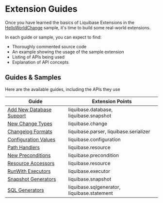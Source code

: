 # Extension Guides

Once you have learned the basics of Liquibase Extensions in the [HelloWorldChange](../your-first-extension.md)
sample,
it's time to build some real-world extensions.

In each guide or sample, you can expect to find:

- Thoroughly commented source code
- An example showing the usage of the sample extension
- Listing of APIs being used
- Explanation of API concepts

## Guides & Samples

Here are the available guides, including the APIs they use

| Guide                                                               | Extension Points                            |
|---------------------------------------------------------------------|---------------------------------------------|
| [Add New Database Support](add-a-database/index.md)                 | liquibase.database, liquibase.snapshot      |
| [New Change Types](add-a-change-type/index.md)                      | liquibase.change                            |
| [Changelog Formats](add-a-changelog-format/index.md)                | liquibase.parser, liquibase.serializer      |
| [Configuration Values](add-a-configuration-value-provider/index.md) | liquibase.configuration                     |
| [Path Handlers](add-a-path-handler/index.md)                        | liquibase.resource                          |
| [New Preconditions](add-a-precondition/index.md)                    | liquibase.precondition                      |
| [Resource Accessors](add-a-resource-accessor/index.md)              | liquibase.resource                          |
| [RunWith Executors](add-a-rnative-database-executor/index.md)       | liquibase.executor                          |
| [Snapshot Generators](add-a-snapshot-generator/index.md)            | liquibase.snapshot                          |
| [SQL Generators](add-a-sql-generator/index.md)                      | liquibase.sqlgenerator, liquibase.statement |
